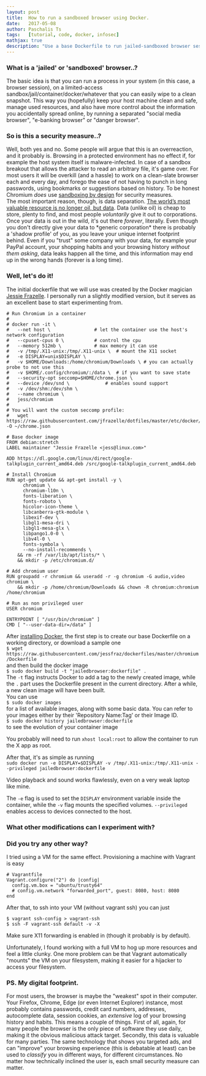 ```yaml
---
layout: post
title:  How to run a sandboxed browser using Docker.
date:   2017-05-08
author: Paschalis Ts
tags:   [tutorial, code, docker, infosec]
mathjax: true
description: "Use a base Dockerfile to run jailed-sandboxed browser sessions"  
---
```


### What is a 'jailed' or 'sandboxed' browser..?
The basic idea is that you can run a process in your system (in this case, a browser session), on a limited-access sandbox/jail/container/docker/whatever that you can easily wipe to a clean snapshot. 
This way you (hopefully) keep your host machine clean and safe, manage used resources, and also have more control about the information you accidentally spread online, by running a separated "social media browser", "e-banking browser" or "danger browser".

### So is this a security measure..?
Well, both yes and no. Some people will argue that this is an overreaction, and it probably is. Browsing in a protected environment has no effect if, for example the host system itself is malware-infected. In case of a sandbox breakout that allows the attacker to read an arbitrary file, it's game over. For most users it will be overkill (and a hassle) to work on a clean-slate browser each and every day, and forego the ease of not having to punch in long passwords, using bookmarks or suggestions based on history.
To be honest Chromium *does* use [sandboxing by design](https://chromium.googlesource.com/chromium/src/+/master/docs/linux_sandboxing.md) for security measures.  
The most important reason, though, is data separation. [The world’s most valuable resource is no longer oil, but data](http://www.economist.com/news/leaders/21721656-data-economy-demands-new-approach-antitrust-rules-worlds-most-valuable-resource). Data (unlike oil) is cheap to store, plenty to find, and most people *voluntarily* give it out to corporations. Once your data is out in the wild, it's out there *forever*, literally. Even though you don't directly give your data to \*generic corporation\* there is probably a 'shadow profile' of you, as you leave your unique internet footprint behind. Even if you "trust" some company with your data, for example your PayPal account, your shopping habits and your browsing history *without them asking*, data leaks happen all the time, and this information may end up in the wrong hands (forever is a long time).  

### Well, let's do it!	
The initial dockerfile that we will use was created by the Docker magician [Jessie Frazelle](https://twitter.com/jessfraz). I personally run a slightly modified version, but it serves as an excellent base to start experimenting from.

```
# Run Chromium in a container
#
# docker run -it \
#	--net host \ 				# let the container use the host's network configuration
#	--cpuset-cpus 0 \ 			# control the cpu
#	--memory 512mb \ 			# max memory it can use
#	-v /tmp/.X11-unix:/tmp/.X11-unix \ 	# mount the X11 socket
#	-e DISPLAY=unix$DISPLAY \
#	-v $HOME/Downloads:/home/chromium/Downloads \ # you can actually probe to not use this
#	-v $HOME/.config/chromium/:/data \ 	# if you want to save state
#	--security-opt seccomp=$HOME/chrome.json \
#	--device /dev/snd \ 			# enables sound support
#	-v /dev/shm:/dev/shm \
#	--name chromium \
#	jess/chromium
#
# You will want the custom seccomp profile:
# 	wget https://raw.githubusercontent.com/jfrazelle/dotfiles/master/etc/docker/seccomp/chrome.json -O ~/chrome.json

# Base docker image
FROM debian:stretch
LABEL maintainer "Jessie Frazelle <jess@linux.com>"

ADD https://dl.google.com/linux/direct/google-talkplugin_current_amd64.deb /src/google-talkplugin_current_amd64.deb

# Install Chromium
RUN apt-get update && apt-get install -y \
      chromium \
      chromium-l10n \
      fonts-liberation \
      fonts-roboto \
      hicolor-icon-theme \
      libcanberra-gtk-module \
      libexif-dev \
      libgl1-mesa-dri \
      libgl1-mesa-glx \
      libpango1.0-0 \
      libv4l-0 \
      fonts-symbola \
      --no-install-recommends \
    && rm -rf /var/lib/apt/lists/* \
    && mkdir -p /etc/chromium.d/

# Add chromium user
RUN groupadd -r chromium && useradd -r -g chromium -G audio,video chromium \
    && mkdir -p /home/chromium/Downloads && chown -R chromium:chromium /home/chromium

# Run as non privileged user
USER chromium

ENTRYPOINT [ "/usr/bin/chromium" ]
CMD [ "--user-data-dir=/data" ]
```

After [installing Docker](https://docs.docker.com/engine/installation/), the first step is to create our base Dockerfile on a working directory, or download a sample one  
`$ wget https://raw.githubusercontent.com/jessfraz/dockerfiles/master/chromium/Dockerfile`  
and then build the docker image  
`$ sudo docker build -t "jailedbrowser:dockerfile" .`  
The `-t` flag instructs Docker to add a tag to the newly created image, while the `.` part uses the Dockerfile present in the current directory. After a while, a new clean image will have been built.  
You can use  
`$ sudo docker images`   
for a list of available images, along with some basic data. You can refer to your images either by their 'Repository Name:Tag' or their Image ID.  
`$ sudo docker history jailedbrowser:dockerfile`   
to see the evolution of your container image

You probably will need to run `xhost local:root` to allow the container to run the X app as root.

After that, it's as simple as running  
`sudo docker run -e DISPLAY=$DISPLAY -v /tmp/.X11-unix:/tmp/.X11-unix --privileged jailedbrowser:dockerfile` 

Video playback and sound works flawlessly, even on a very weak laptop like mine.

The `-e` flag is used to set the `DISPLAY` environment variable inside the container, while the `-v` flag mounts the specified volumes. `--privileged` enables access to devices connected to the host.

### What other modifications can I experiment with?


### Did you try any other way?
I tried using a VM for the same effect. Provisioning a machine with Vagrant is easy
```
# Vagrantfile
Vagrant.configure("2") do |config|
  config.vm.box = "ubuntu/trusty64"
  # config.vm.network "forwarded_port", guest: 8080, host: 8080
end
```
After that, to ssh into your VM (without vagrant ssh) you can just
```
$ vagrant ssh-config > vagrant-ssh
$ ssh -F vagrant-ssh default -v -X
```
Make sure X11 forwarding is enabled in (though it probably is by default).

Unfortunately, I found working with a full VM to hog up more resources and feel a little clunky.
One more problem can be that Vagrant automatically "mounts" the VM on your filesystem, making it easier for a hijacker to access your filesystem.


### PS. My digital footprint.
For most users, the browser is maybe the "weakest" spot in their computer. Your Firefox, Chrome, Edge (or even Internet Explorer) instance, most probably contains passwords, credit card numbers, addresses, autocomplete data, session cookies, an *extensive* log of your browsing history and habits. 
This means a couple of things. First of all, again, for many people the browser is the only piece of software they use daily, making it the obvious malicious attack target. Secondly, this data is valuable for many parties. The same technology that shows you targeted ads, and can "improve" your browsing experience (this is debatable at least) can be used to *classify* you in different ways, for different circumstances. No matter how technically inclined the user is, each small security measure can matter. 


